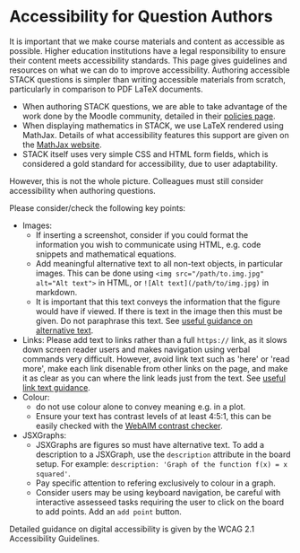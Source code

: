# Accessibility​ for Question Authors

It is important that we make course materials and content as accessible as possible. Higher education institutions have a legal responsibility to ensure their content meets accessibility standards. This page gives guidelines and resources on what we can do to improve accessibility.
Authoring accessible STACK questions is simpler than writing accessible materials from scratch, particularly in comparison to PDF LaTeX documents.

* When authoring STACK questions, we are able to take advantage of the work done by the Moodle community, detailed in their [policies page](http://docs.moodle.org/dev/Accessibility).
* When displaying mathematics in STACK, we use LaTeX rendered using MathJax. Details of what accessibility features this support are given on the [MathJax website](https://docs.mathjax.org/en/latest/basic/accessibility.html).
* STACK itself uses very simple CSS and HTML form fields, which is considered a gold standard for accessibility, due to user adaptability.

However, this is not the whole picture. Colleagues must still consider accessibility when authoring questions.

Please consider/check the following key points:
* Images:
  * If inserting a screenshot, consider if you could format the information  you wish to communicate using HTML, e.g. code snippets and mathematical equations.
  * Add meaningful alternative text to all non-text objects, in particular images. This can be done using `<img src="/path/to.img.jpg" alt="Alt text">` in HTML, or `![Alt text](/path/to/img.jpg)` in markdown.
  * It is important that this text conveys the information that the figure would have if viewed. If there is text in the image then this must be given. Do not paraphrase this text. See [useful guidance on alternative text](https://accessibility.huit.harvard.edu/describe-content-images).
* Links: Please add text to links rather than a full `https://` link, as it slows down screen reader users and makes navigation using verbal commands very difficult. However, avoid link text such as 'here' or 'read more', make each link disenable from other links on the page, and make it as clear as you can where the link leads just from the text. See [useful link text guidance](https://www.norfolk.gov.uk/article/44520/Links-and-link-text).
* Colour:
  * do not use colour alone to convey meaning e.g. in a plot.
  * Ensure your text has contrast levels of at least 4:5:1, this can be easily checked with the [WebAIM contrast checker](webaim.org/resources/contrastchecker/).
* JSXGraphs:
  * JSXGraphs are figures so must have alternative text. To add a description to a JSXGraph, use the `description` attribute in the board setup. For example:
  `description: 'Graph of the function f(x) = x squared'`.
  * Pay specific attention to refering exclusively to colour in a graph.
  * Consider users may be using keyboard navigation, be careful with interactive assesseed tasks requiring the user to click on the board to add points. Add an `add point` button.
  
Detailed guidance on digital accessibility is given by the WCAG 2.1 Accessibility Guidelines.
